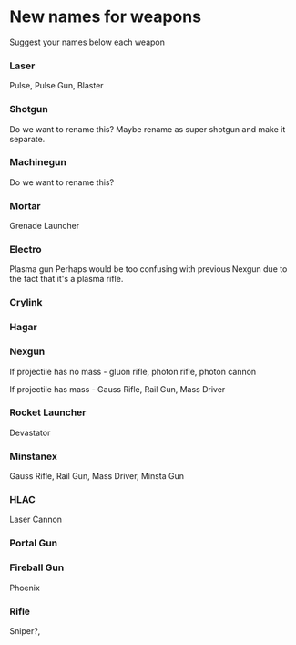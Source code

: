 New names for weapons
=====================

Suggest your names below each weapon

### Laser

Pulse, Pulse Gun, Blaster

### Shotgun

Do we want to rename this?
Maybe rename as super shotgun and make it separate.

### Machinegun

Do we want to rename this?

### Mortar

Grenade Launcher

### Electro

Plasma gun
Perhaps would be too confusing with previous Nexgun due to the fact that it's a plasma rifle.

### Crylink

### Hagar

### Nexgun

If projectile has no mass - gluon rifle, photon rifle, photon cannon

If projectile has mass - Gauss Rifle, Rail Gun, Mass Driver

### Rocket Launcher

Devastator

### Minstanex

Gauss Rifle, Rail Gun, Mass Driver, Minsta Gun

### HLAC

Laser Cannon

### Portal Gun

### Fireball Gun

Phoenix

### Rifle

Sniper?,
